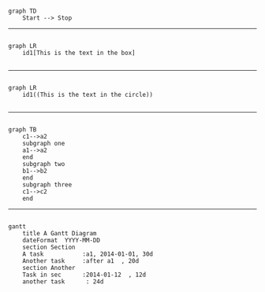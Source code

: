 ```mermaid

graph TD
    Start --> Stop

```

-----


```mermaid

graph LR
    id1[This is the text in the box]


```

-----

```mermaid

graph LR
    id1((This is the text in the circle))


```


-----

```mermaid

graph TB
    c1-->a2
    subgraph one
    a1-->a2
    end
    subgraph two
    b1-->b2
    end
    subgraph three
    c1-->c2
    end

```




-----

```mermaid

gantt
    title A Gantt Diagram
    dateFormat  YYYY-MM-DD
    section Section
    A task           :a1, 2014-01-01, 30d
    Another task     :after a1  , 20d
    section Another
    Task in sec      :2014-01-12  , 12d
    another task      : 24d

```

